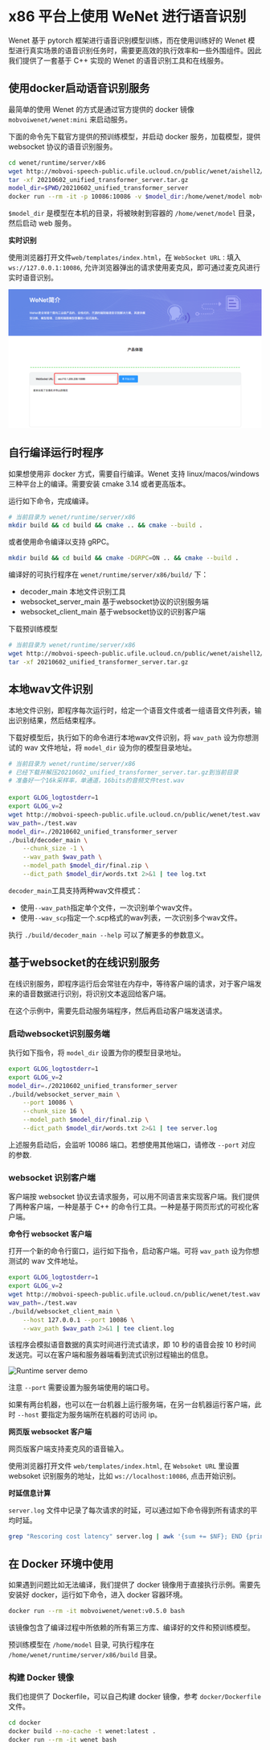 # x86 平台上使用 WeNet 进行语音识别

Wenet 基于 pytorch 框架进行语音识别模型训练，而在使用训练好的 Wenet 模型进行真实场景的语音识别任务时，需要更高效的执行效率和一些外围组件。因此我们提供了一套基于 C++ 实现的 Wenet 的语音识别工具和在线服务。


## 使用docker启动语音识别服务

最简单的使用 Wenet 的方式是通过官方提供的 docker 镜像 `mobvoiwenet/wenet:mini` 来启动服务。

下面的命令先下载官方提供的预训练模型，并启动 docker 服务，加载模型，提供 websocket 协议的语音识别服务。
``` sh
cd wenet/runtime/server/x86
wget http://mobvoi-speech-public.ufile.ucloud.cn/public/wenet/aishell2/20210602_unified_transformer_exp_server.tar.gz
tar -xf 20210602_unified_transformer_server.tar.gz
model_dir=$PWD/20210602_unified_transformer_server
docker run --rm -it -p 10086:10086 -v $model_dir:/home/wenet/model mobvoiwenet/wenet:mini bash /home/run.sh
```

`$model_dir` 是模型在本机的目录，将被映射到容器的 `/home/wenet/model` 目录，然后启动 web 服务。

**实时识别**

使用浏览器打开文件`web/templates/index.html`，在 `WebSocket URL：`填入 `ws://127.0.0.1:10086`, 允许浏览器弹出的请求使用麦克风，即可通过麦克风进行实时语音识别。

![Runtime web](../../../docs/images/runtime_web.png)

## 自行编译运行时程序

如果想使用非 docker 方式，需要自行编译。Wenet 支持 linux/macos/windows 三种平台上的编译。需要安装 cmake 3.14 或者更高版本。

运行如下命令，完成编译。

``` sh
# 当前目录为 wenet/runtime/server/x86
mkdir build && cd build && cmake .. && cmake --build .
```
或者使用命令编译以支持 gRPC。

``` sh
mkdir build && cd build && cmake -DGRPC=ON .. && cmake --build .
```

编译好的可执行程序在 `wenet/runtime/server/x86/build/` 下：

* decoder_main 本地文件识别工具
* websocket_server_main 基于websocket协议的识别服务端
* websocket_client_main 基于websocket协议的识别客户端


下载预训练模型

``` sh
# 当前目录为 wenet/runtime/server/x86
wget http://mobvoi-speech-public.ufile.ucloud.cn/public/wenet/aishell2/20210602_unified_transformer_server.tar.gz
tar -xf 20210602_unified_transformer_server.tar.gz
```

## 本地wav文件识别

本地文件识别，即程序每次运行时，给定一个语音文件或者一组语音文件列表，输出识别结果，然后结束程序。

下载好模型后，执行如下的命令进行本地wav文件识别，将 `wav_path` 设为你想测试的 wav 文件地址，将 `model_dir` 设为你的模型目录地址。

``` sh
# 当前目录为 wenet/runtime/server/x86
# 已经下载并解压20210602_unified_transformer_server.tar.gz到当前目录
# 准备好一个16k采样率，单通道，16bits的音频文件test.wav

export GLOG_logtostderr=1
export GLOG_v=2
wget http://mobvoi-speech-public.ufile.ucloud.cn/public/wenet/test.wav
wav_path=./test.wav
model_dir=./20210602_unified_transformer_server
./build/decoder_main \
    --chunk_size -1 \
    --wav_path $wav_path \
    --model_path $model_dir/final.zip \
    --dict_path $model_dir/words.txt 2>&1 | tee log.txt
```

`decoder_main`工具支持两种wav文件模式：
 * 使用`--wav_path`指定单个文件，一次识别单个wav文件。
 * 使用`--wav_scp`指定一个.scp格式的wav列表，一次识别多个wav文件。

执行 `./build/decoder_main --help`  可以了解更多的参数意义。

## 基于websocket的在线识别服务

在线识别服务，即程序运行后会常驻在内存中，等待客户端的请求，对于客户端发来的语音数据进行识别，将识别文本返回给客户端。

在这个示例中，需要先启动服务端程序，然后再启动客户端发送请求。

### 启动websocket识别服务端

执行如下指令，将 `model_dir` 设置为你的模型目录地址。

``` sh
export GLOG_logtostderr=1
export GLOG_v=2
model_dir=./20210602_unified_transformer_server
./build/websocket_server_main \
    --port 10086 \
    --chunk_size 16 \
    --model_path $model_dir/final.zip \
    --dict_path $model_dir/words.txt 2>&1 | tee server.log
```

上述服务启动后，会监听 10086 端口。若想使用其他端口，请修改 `--port` 对应的参数.

### websocket 识别客户端

客户端按 websocket 协议去请求服务，可以用不同语言来实现客户端。我们提供了两种客户端，一种是基于 C++ 的命令行工具。一种是基于网页形式的可视化客户端。

**命令行 websocket 客户端**

打开一个新的命令行窗口，运行如下指令，启动客户端。可将 `wav_path` 设为你想测试的 wav 文件地址。

```sh
export GLOG_logtostderr=1
export GLOG_v=2
wget http://mobvoi-speech-public.ufile.ucloud.cn/public/wenet/test.wav
wav_path=./test.wav
./build/websocket_client_main \
    --host 127.0.0.1 --port 10086 \
    --wav_path $wav_path 2>&1 | tee client.log
```

该程序会模拟语音数据的真实时间进行流式请求，即 10 秒的语音会按 10 秒时间发送完。可以在客户端和服务器端看到流式识别过程输出的信息。

![Runtime server demo](../../../docs/images/runtime_server.gif)

注意 `--port` 需要设置为服务端使用的端口号。

如果有两台机器，也可以在一台机器上运行服务端，在另一台机器运行客户端，此时 `--host` 要指定为服务端所在机器的可访问 ip。

**网页版 websocket 客户端**

网页版客户端支持麦克风的语音输入。 

使用浏览器打开文件 `web/templates/index.html`, 在 `Websoket URL` 里设置 websoket 识别服务的地址，比如 `ws://localhost:10086`, 点击开始识别。

**时延信息计算**

`server.log` 文件中记录了每次请求的时延，可以通过如下命令得到所有请求的平均时延。

``` sh
grep "Rescoring cost latency" server.log | awk '{sum += $NF}; END {print sum/NR}'
```

## 在 Docker 环境中使用

如果遇到问题比如无法编译，我们提供了 docker 镜像用于直接执行示例。需要先安装好 docker，运行如下命令，进入 docker 容器环境。

``` sh
docker run --rm -it mobvoiwenet/wenet:v0.5.0 bash
```

该镜像包含了编译过程中所依赖的所有第三方库、编译好的文件和预训练模型。

预训练模型在 `/home/model` 目录, 可执行程序在 `/home/wenet/runtime/server/x86/build` 目录。

### 构建 Docker 镜像

我们也提供了 Dockerfile，可以自己构建 docker 镜像，参考 `docker/Dockerfile` 文件。

``` sh
cd docker
docker build --no-cache -t wenet:latest .
docker run --rm -it wenet bash
```
